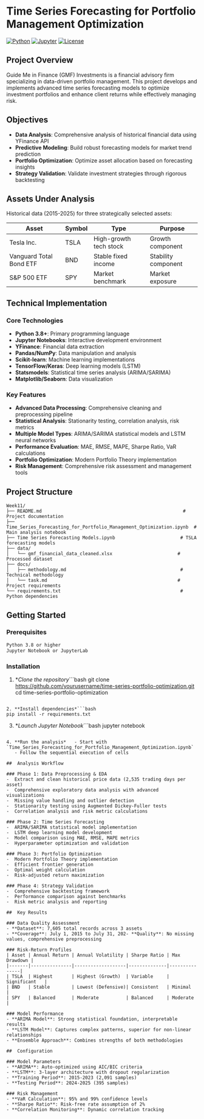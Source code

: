 # Time Series Forecasting for Portfolio Management Optimization

[![Python](https://img.shields.io/badge/Python-3.8%2B-blue)](https://www.python.org/)
[![Jupyter](https://img.shields.io/badge/Jupyter-Notebook-orange)](https://jupyter.org/)
[![License](https://img.shields.io/badge/License-MIT-green)](LICENSE)

##  Project Overview

Guide Me in Finance (GMF) Investments is a financial advisory firm specializing in data-driven portfolio management. This project develops and implements advanced time series forecasting models to optimize investment portfolios and enhance client returns while effectively managing risk.

##  Objectives

- **Data Analysis**: Comprehensive analysis of historical financial data using YFinance API
- **Predictive Modeling**: Build robust forecasting models for market trend prediction
- **Portfolio Optimization**: Optimize asset allocation based on forecasting insights
- **Strategy Validation**: Validate investment strategies through rigorous backtesting

##  Assets Under Analysis

Historical data (2015-2025) for three strategically selected assets:

| Asset | Symbol | Type | Purpose |
|-------|--------|------|----------|
| Tesla Inc. | TSLA | High-growth tech stock | Growth component |
| Vanguard Total Bond ETF | BND | Stable fixed income | Stability component |
| S&P 500 ETF | SPY | Market benchmark | Market exposure |

##  Technical Implementation

### Core Technologies
- **Python 3.8+**: Primary programming language
- **Jupyter Notebooks**: Interactive development environment
- **YFinance**: Financial data extraction
- **Pandas/NumPy**: Data manipulation and analysis
- **Scikit-learn**: Machine learning implementations
- **TensorFlow/Keras**: Deep learning models (LSTM)
- **Statsmodels**: Statistical time series analysis (ARIMA/SARIMA)
- **Matplotlib/Seaborn**: Data visualization

### Key Features
- **Advanced Data Processing**: Comprehensive cleaning and preprocessing pipeline
- **Statistical Analysis**: Stationarity testing, correlation analysis, risk metrics
- **Multiple Model Types**: ARIMA/SARIMA statistical models and LSTM neural networks
- **Performance Evaluation**: MAE, RMSE, MAPE, Sharpe Ratio, VaR calculations
- **Portfolio Optimization**: Modern Portfolio Theory implementation
- **Risk Management**: Comprehensive risk assessment and management tools

##  Project Structure

```
Week11/
├── README.md                                                    # Project documentation
├── Time_Series_Forecasting_for_Portfolio_Management_Optimization.ipynb  # Main analysis notebook
├── Time Series Forecasting Models.ipynb                        # TSLA forecasting models
├── data/
│   └── gmf_financial_data_cleaned.xlsx                        # Processed dataset
├── docs/
│   ├── methodology.md                                          # Technical methodology
│   └── task.md                                                # Project requirements
└── requirements.txt                                            # Python dependencies
```

##  Getting Started

### Prerequisites
```bash
Python 3.8 or higher
Jupyter Notebook or JupyterLab
```

### Installation

1. **Clone the repository*```bash
git clone https://github.com/yourusername/time-series-portfolio-optimization.git
cd time-series-portfolio-optimization
```

2. **Install dependencies*```bash
pip install -r requirements.txt
```

3. **Launch Jupyter Notebook*```bash
jupyter notebook
```

4. **Run the analysis*   - Start with `Time_Series_Forecasting_for_Portfolio_Management_Optimization.ipynb`
   - Follow the sequential execution of cells

##  Analysis Workflow

### Phase 1: Data Preprocessing & EDA
-  Extract and clean historical price data (2,535 trading days per asset)
-  Comprehensive exploratory data analysis with advanced visualizations
-  Missing value handling and outlier detection
-  Stationarity testing using Augmented Dickey-Fuller tests
-  Correlation analysis and risk metric calculations

### Phase 2: Time Series Forecasting
-  ARIMA/SARIMA statistical model implementation
-  LSTM deep learning model development
-  Model comparison using MAE, RMSE, MAPE metrics
-  Hyperparameter optimization and validation

### Phase 3: Portfolio Optimization
-  Modern Portfolio Theory implementation
-  Efficient frontier generation
-  Optimal weight calculation
-  Risk-adjusted return maximization

### Phase 4: Strategy Validation
-  Comprehensive backtesting framework
-  Performance comparison against benchmarks
-  Risk metric analysis and reporting

##  Key Results

### Data Quality Assessment
- **Dataset**: 7,605 total records across 3 assets
- **Coverage**: July 1, 2015 to July 31, 202- **Quality**: No missing values, comprehensive preprocessing

### Risk-Return Profiles
| Asset | Annual Return | Annual Volatility | Sharpe Ratio | Max Drawdown |
|-------|---------------|-------------------|--------------|---------------|
| TSLA  | Highest       | Highest (Growth)  | Variable     | Significant   |
| BND   | Stable        | Lowest (Defensive)| Consistent   | Minimal       |
| SPY   | Balanced      | Moderate          | Balanced     | Moderate      |

### Model Performance
- **ARIMA Model**: Strong statistical foundation, interpretable results
- **LSTM Model**: Captures complex patterns, superior for non-linear relationships
- **Ensemble Approach**: Combines strengths of both methodologies

##  Configuration

### Model Parameters
- **ARIMA**: Auto-optimized using AIC/BIC criteria
- **LSTM**: 3-layer architecture with dropout regularization
- **Training Period**: 2015-2023 (2,091 samples)
- **Testing Period**: 2024-2025 (395 samples)

### Risk Management
- **VaR Calculation**: 95% and 99% confidence levels
- **Sharpe Ratio**: Risk-free rate assumption of 2%
- **Correlation Monitoring**: Dynamic correlation tracking




